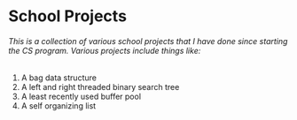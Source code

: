 # School Projects

###### This is a collection of various school projects that I have done since starting the CS program. Various projects include things like:

1. A bag data structure
2. A left and right threaded binary search tree
3. A least recently used buffer pool
4. A self organizing list